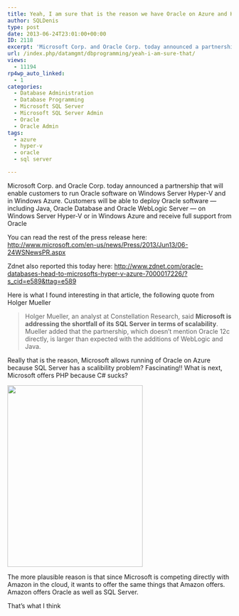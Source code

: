 ```yaml
---
title: Yeah, I am sure that is the reason we have Oracle on Azure and Hyper-V now
author: SQLDenis
type: post
date: 2013-06-24T23:01:00+00:00
ID: 2118
excerpt: 'Microsoft Corp. and Oracle Corp. today announced a partnership that will enable customers to run Oracle software on Windows Server Hyper-V and in Windows Azure. Customers will be able to deploy Oracle software — including Java, Oracle Database and Oracl&hellip;'
url: /index.php/datamgmt/dbprogramming/yeah-i-am-sure-that/
views:
  - 11194
rp4wp_auto_linked:
  - 1
categories:
  - Database Administration
  - Database Programming
  - Microsoft SQL Server
  - Microsoft SQL Server Admin
  - Oracle
  - Oracle Admin
tags:
  - azure
  - hyper-v
  - oracle
  - sql server

---
```

Microsoft Corp. and Oracle Corp. today announced a partnership that will enable customers to run Oracle software on Windows Server Hyper-V and in Windows Azure. Customers will be able to deploy Oracle software — including Java, Oracle Database and Oracle WebLogic Server — on Windows Server Hyper-V or in Windows Azure and receive full support from Oracle

You can read the rest of the press release here: http://www.microsoft.com/en-us/news/Press/2013/Jun13/06-24WSNewsPR.aspx

Zdnet also reported this today here: http://www.zdnet.com/oracle-databases-head-to-microsofts-hyper-v-azure-7000017226/?s_cid=e589&ttag=e589

Here is what I found interesting in that article, the following quote from Holger Mueller

> Holger Mueller, an analyst at Constellation Research, said **Microsoft is addressing the shortfall of its SQL Server in terms of scalability**. Mueller added that the partnership, which doesn&#8217;t mention Oracle 12c directly, is larger than expected with the additions of WebLogic and Java.

Really that is the reason, Microsoft allows running of Oracle on Azure because SQL Server has a scalibility problem? Fascinating!! What is next, Microsoft offers PHP because C# sucks?

<div class="image_block">
  <a href="/wp-content/uploads/blogs/DataMgmt/Denis/ADvent/UmmNo.PNG?mtime=1359677914"><img alt="" src="/wp-content/uploads/blogs/DataMgmt/Denis/ADvent/UmmNo.PNG?mtime=1359677914" width="304" height="409" /></a>
</div>

The more plausible reason is that since Microsoft is competing directly with Amazon in the cloud, it wants to offer the same things that Amazon offers. Amazon offers Oracle as well as SQL Server.

That&#8217;s what I think